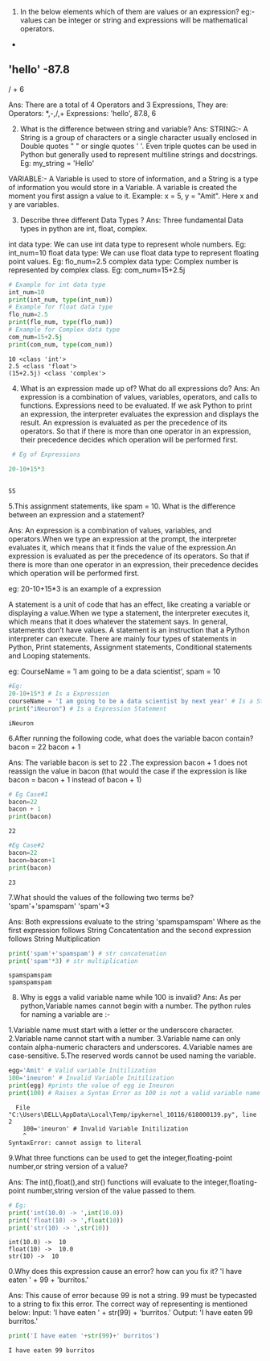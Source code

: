 1. In the below elements which of them are values or an expression? eg:- values can be
integer or string and expressions will be mathematical operators.

*
'hello'
-87.8
-
/
+
6

Ans: There are a total of 4 Operators and 3 Expressions,
They are:
         Operators: *,-,/,+
         Expressions: 'hello', 87.8, 6

2. What is the difference between string and variable?
Ans: STRING:- A String is a group of characters or a single character usually enclosed in Double quotes " " or single quotes ' '. Even triple quotes can be used in Python but generally used to represent multiline strings and docstrings. Eg: my_string = 'Hello'

VARIABLE:- A Variable is used to store of information, and a String is a type of information you would store in a Variable. A variable is created the moment you first assign a value to it. Example: x = 5, y = "Amit". Here x and y are variables.

3. Describe three different Data Types ?
Ans: Three fundamental Data types in python are int, float, complex.

int data type: We can use int data type to represent whole numbers. Eg: int_num=10
float data type: We can use float data type to represent floating point values. Eg: flo_num=2.5
complex data type: Complex number is represented by complex class. Eg: com_num=15+2.5j


```python
# Example for int data type
int_num=10
print(int_num, type(int_num))
# Example for float data type
flo_num=2.5
print(flo_num, type(flo_num))
# Example for Complex data type
com_num=15+2.5j
print(com_num, type(com_num))
```

    10 <class 'int'>
    2.5 <class 'float'>
    (15+2.5j) <class 'complex'>
    

4. What is an expression made up of? What do all expressions do?
Ans: An expression is a combination of values, variables, operators, and calls to functions. Expressions need to be evaluated. If we ask Python to print an expression, the interpreter evaluates the expression and displays the result. An expression is evaluated as per the precedence of its operators. So that if there is more than one operator in an expression, their precedence decides which operation will be performed first.


```python
 # Eg of Expressions
    
20-10+15*3    
    
```




    55



5.This assignment statements, like spam = 10. What is the difference between an expression and a statement?

Ans: An expression is a combination of values, variables, and operators.When we type an expression at the prompt, the interpreter evaluates it, which means that it finds the value of the expression.An expression is evaluated as per the precedence of its operators. So that if there is more than one operator in an expression, their precedence decides which operation will be performed first.

eg: 20-10+15*3 is an example of a expression

A statement is a unit of code that has an effect, like creating a variable or displaying a value.When we type a statement, the interpreter executes it, which means that it does whatever the statement says. In general, statements don’t have values. A statement is an instruction that a Python interpreter can execute. There are mainly four types of statements in Python, Print statements, Assignment statements, Conditional statements and Looping statements.

eg: CourseName = 'I am going to be a data scientist', spam = 10


```python
#Eg:
20-10+15*3 # Is a Expression
courseName = 'I am going to be a data scientist by next year' # Is a Statement
print("iNeuron") # Is a Expression Statement
```

    iNeuron
    

6.After running the following code, what does the variable bacon contain?
bacon = 22
bacon + 1

Ans: The variable bacon is set to 22 .The expression bacon + 1 does not reassign the value in bacon (that would the case if the expression is like bacon = bacon + 1 instead of bacon + 1)


```python
# Eg Case#1
bacon=22
bacon + 1
print(bacon)
```

    22
    


```python
#Eg Case#2
bacon=22
bacon=bacon+1 
print(bacon)
```

    23
    

7.What should the values of the following two terms be?
'spam'+'spamspam'
'spam'*3

Ans: Both expressions evaluate to the string 'spamspamspam' Where as the first expression follows String Concatentation and the second expression follows String Multiplication


```python
print('spam'+'spamspam') # str concatenation
print('spam'*3) # str multiplication
```

    spamspamspam
    spamspamspam
    

8. Why is eggs a valid variable name while 100 is invalid?
Ans: As per python,Variable names cannot begin with a number. The python rules for naming a variable are :-

1.Variable name must start with a letter or the underscore character.
2.Variable name cannot start with a number.
3.Variable name can only contain alpha-numeric characters and underscores.
4.Variable names are case-sensitive.
5.The reserved words cannot be used naming the variable.


```python
egg='Amit' # Valid variable Initilization
100='ineuron' # Invalid Variable Initilization
print(egg) #prints the value of egg ie Ineuron
print(100) # Raises a Syntax Error as 100 is not a valid variable name
```


      File "C:\Users\DELL\AppData\Local\Temp/ipykernel_10116/618000139.py", line 2
        100='ineuron' # Invalid Variable Initilization
        ^
    SyntaxError: cannot assign to literal
    


9.What three functions can be used to get the integer,floating-point number,or string version of a value?

Ans: The int(),float(),and str() functions will evaluate to the integer,floating-point number,string version of the value passed to them.


```python
# Eg:
print('int(10.0) -> ',int(10.0)) 
print('float(10) -> ',float(10)) 
print('str(10) -> ',str(10)) 
```

    int(10.0) ->  10
    float(10) ->  10.0
    str(10) ->  10
    

0.Why does this expression cause an error? how can you fix it?
'I have eaten ' + 99 + 'burritos.'

Ans: This cause of error because 99 is not a string. 99 must be typecasted to a string to fix this error. The correct way of representing is mentioned below:
Input: 'I have eaten ' + str(99) + 'burritos.'
Output: 'I have eaten 99 burritos.'


```python
print('I have eaten '+str(99)+' burritos')
```

    I have eaten 99 burritos
    


```python

```
